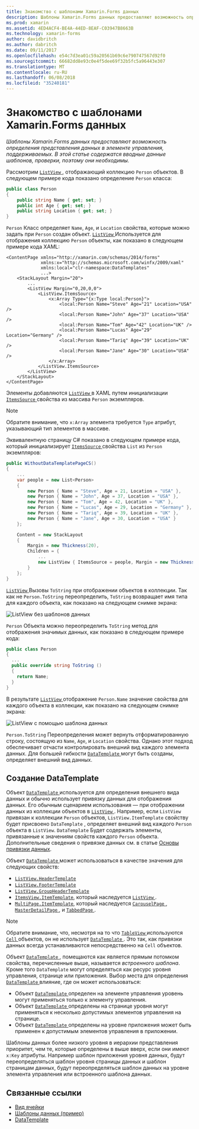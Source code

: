 ```yaml
---
title: Знакомство с шаблонами Xamarin.Forms данных
description: Шаблоны Xamarin.Forms данных предоставляют возможность определения представления данных в элементе управления, поддерживаемых. В этой статье содержатся вводные данные шаблонов, проверки, поэтому они необходимы.
ms.prod: xamarin
ms.assetid: 4ED4ACF4-BE4A-44ED-8EAF-C03947B8663B
ms.technology: xamarin-forms
author: davidbritch
ms.author: dabritch
ms.date: 09/11/2017
ms.openlocfilehash: e54c7d3ea01c59a20561b69c6e790747567d92f0
ms.sourcegitcommit: 66682dd8e93c0e4f5dee69f32b5fc5a96443e307
ms.translationtype: MT
ms.contentlocale: ru-RU
ms.lasthandoff: 06/08/2018
ms.locfileid: "35240181"
---
```

# <a name="introduction-to-xamarinforms-data-templates"></a>Знакомство с шаблонами Xamarin.Forms данных

_Шаблоны Xamarin.Forms данных предоставляют возможность определения представления данных в элементе управления, поддерживаемых. В этой статье содержатся вводные данные шаблонов, проверки, поэтому они необходимы._

Рассмотрим [ `ListView` ](https://developer.xamarin.com/api/type/Xamarin.Forms.ListView/) , отображающий коллекцию `Person` объектов. В следующем примере кода показано определение `Person` класса:

```csharp
public class Person
{
    public string Name { get; set; }
    public int Age { get; set; }
    public string Location { get; set; }
}
```

`Person` Класс определяет `Name`, `Age`, и `Location` свойства, которые можно задать при `Person` создан объект. [ `ListView` ](https://developer.xamarin.com/api/type/Xamarin.Forms.ListView/) Используется для отображения коллекцию `Person` объекты, как показано в следующем примере кода XAML:

```xaml
<ContentPage xmlns="http://xamarin.com/schemas/2014/forms"
             xmlns:x="http://schemas.microsoft.com/winfx/2009/xaml"
             xmlns:local="clr-namespace:DataTemplates"
             ...>
    <StackLayout Margin="20">
        ...
        <ListView Margin="0,20,0,0">
            <ListView.ItemsSource>
                <x:Array Type="{x:Type local:Person}">
                    <local:Person Name="Steve" Age="21" Location="USA" />
                    <local:Person Name="John" Age="37" Location="USA" />
                    <local:Person Name="Tom" Age="42" Location="UK" />
                    <local:Person Name="Lucas" Age="29" Location="Germany" />
                    <local:Person Name="Tariq" Age="39" Location="UK" />
                    <local:Person Name="Jane" Age="30" Location="USA" />
                </x:Array>
            </ListView.ItemsSource>
        </ListView>
    </StackLayout>
</ContentPage>
```

Элементы добавляются [ `ListView` ](https://developer.xamarin.com/api/type/Xamarin.Forms.ListView/) в XAML путем инициализации [ `ItemsSource` ](https://developer.xamarin.com/api/property/Xamarin.Forms.ItemsView%3CTVisual%3E.ItemsSource/) свойства из массива `Person` экземпляров.

> [!NOTE]
> Обратите внимание, что `x:Array` элемента требуется `Type` атрибут, указывающий тип элементов в массиве.

Эквивалентную страницу C# показано в следующем примере кода, который инициализирует [ `ItemsSource` ](https://developer.xamarin.com/api/property/Xamarin.Forms.ItemsView%3CTVisual%3E.ItemsSource/) свойства `List` из `Person` экземпляров:

```csharp
public WithoutDataTemplatePageCS()
{
    ...
    var people = new List<Person>
    {
        new Person { Name = "Steve", Age = 21, Location = "USA" },
        new Person { Name = "John", Age = 37, Location = "USA" },
        new Person { Name = "Tom", Age = 42, Location = "UK" },
        new Person { Name = "Lucas", Age = 29, Location = "Germany" },
        new Person { Name = "Tariq", Age = 39, Location = "UK" },
        new Person { Name = "Jane", Age = 30, Location = "USA" }
    };

    Content = new StackLayout
    {
        Margin = new Thickness(20),
        Children = {
            ...
            new ListView { ItemsSource = people, Margin = new Thickness(0, 20, 0, 0) }
        }
    };
}
```

[ `ListView` ](https://developer.xamarin.com/api/type/Xamarin.Forms.ListView/) Вызовы `ToString` при отображении объектов в коллекции. Так как не `Person.ToString` переопределить, `ToString` возвращает имя типа для каждого объекта, как показано на следующем снимке экрана:

![](introduction-images/no-data-template.png "ListView без шаблонов данных")

`Person` Объекта можно переопределить `ToString` метод для отображения значимых данных, как показано в следующем примере кода:

```csharp
public class Person
{
  ...
  public override string ToString ()
  {
    return Name;
  }
}
```

В результате [ `ListView` ](https://developer.xamarin.com/api/type/Xamarin.Forms.ListView/) отображение `Person.Name` значение свойства для каждого объекта в коллекции, как показано на следующем снимке экрана:

![](introduction-images/override-tostring.png "ListView с помощью шаблона данных")

`Person.ToString` Переопределения может вернуть отформатированную строку, состоящую из `Name`, `Age`, и `Location` свойства. Однако этот подход обеспечивает отчасти контролировать внешний вид каждого элемента данных. Для большей гибкости [ `DataTemplate` ](https://developer.xamarin.com/api/type/Xamarin.Forms.DataTemplate/) могут быть созданы, определяет внешний вид данных.

## <a name="creating-a-datatemplate"></a>Создание DataTemplate

Объект [ `DataTemplate` ](https://developer.xamarin.com/api/type/Xamarin.Forms.DataTemplate/) используется для определения внешнего вида данных и обычно использует привязку данных для отображения данных. Его обычным сценарием использования — при отображении данных из коллекции объектов в [ `ListView` ](https://developer.xamarin.com/api/type/Xamarin.Forms.ListView/). Например, если `ListView` привязан к коллекции `Person` объектов, `ListView.ItemTemplate` свойству будет присвоено `DataTemplate` , определяет внешний вид каждого `Person` объекта в `ListView`. `DataTemplate` Будет содержать элементы, привязанные к значениям свойств каждого `Person` объекта. Дополнительные сведения о привязке данных см. в статье [Основы привязки данных](~/xamarin-forms/xaml/xaml-basics/data-binding-basics.md).

Объект [ `DataTemplate` ](https://developer.xamarin.com/api/type/Xamarin.Forms.DataTemplate/) может использоваться в качестве значения для следующих свойств:

- [`ListView.HeaderTemplate`](https://developer.xamarin.com/api/property/Xamarin.Forms.ListView.HeaderTemplate/)
- [`ListView.FooterTemplate`](https://developer.xamarin.com/api/property/Xamarin.Forms.ListView.FooterTemplate/)
- [`ListView.GroupHeaderTemplate`](https://developer.xamarin.com/api/property/Xamarin.Forms.ListView.GroupHeaderTemplate/)
- [`ItemsView.ItemTemplate`](https://developer.xamarin.com/api/type/Xamarin.Forms.ItemsView%3CTVisual%3E/), который наследуется [ `ListView` ](https://developer.xamarin.com/api/type/Xamarin.Forms.ListView/).
- [`MultiPage.ItemTemplate`](https://developer.xamarin.com/api/type/Xamarin.Forms.MultiPage%3CT%3E/), который наследуется [ `CarouselPage` ](https://developer.xamarin.com/api/type/Xamarin.Forms.CarouselPage/), [ `MasterDetailPage` ](https://developer.xamarin.com/api/type/Xamarin.Forms.MasterDetailPage/), и [ `TabbedPage` ](https://developer.xamarin.com/api/type/Xamarin.Forms.TabbedPage/).

> [!NOTE]
> Обратите внимание, что, несмотря на то что [ `TableView` ](https://developer.xamarin.com/api/type/Xamarin.Forms.TableView/) используются [ `Cell` ](https://developer.xamarin.com/api/type/Xamarin.Forms.Cell/) объектов, он не использует [ `DataTemplate` ](https://developer.xamarin.com/api/type/Xamarin.Forms.DataTemplate/). Это так, как привязки данных всегда устанавливаются непосредственно на `Cell` объектов.

Объект [ `DataTemplate` ](https://developer.xamarin.com/api/type/Xamarin.Forms.DataTemplate/) , помещаются как является прямым потомком свойства, перечисленные выше, называется *встроенного шаблона*. Кроме того `DataTemplate` могут определяться как ресурс уровня управления, странице или приложения. Выбор места для определения [ `DataTemplate` ](https://developer.xamarin.com/api/type/Xamarin.Forms.DataTemplate/) влияние, где он может использоваться:

- Объект [ `DataTemplate` ](https://developer.xamarin.com/api/type/Xamarin.Forms.DataTemplate/) определен на элементе управления уровень могут применяться только к элементу управления.
- Объект [ `DataTemplate` ](https://developer.xamarin.com/api/type/Xamarin.Forms.DataTemplate/) определены на странице уровня могут применяться к несколько допустимых элементов управления на странице.
- Объект [ `DataTemplate` ](https://developer.xamarin.com/api/type/Xamarin.Forms.DataTemplate/) определены на уровне приложения может быть применен к допустимым элементов управления в приложении.

Шаблоны данных более низкого уровня в иерархии представления приоритет, чем те, которые определены в выше вверх, если они имеют `x:Key` атрибуты. Например шаблон приложения уровня данных, будут переопределяться шаблон уровня страницы данных и шаблон страницам данных, будут переопределяться шаблон данных на уровне элемента управления или встроенного шаблона данных.


## <a name="related-links"></a>Связанные ссылки

- [Вид ячейки](~/xamarin-forms/user-interface/listview/customizing-cell-appearance.md)
- [Шаблоны данных (пример)](https://developer.xamarin.com/samples/xamarin-forms/templates/datatemplates/)
- [DataTemplate](https://developer.xamarin.com/api/type/Xamarin.Forms.DataTemplate/)
